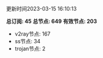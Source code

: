 更新时间2023-03-15 16:10:13

**总订阅: 45**
**总节点: 649**
**有效节点: 203**
- v2ray节点: 167
- ss节点: 34
- trojan节点: 2
